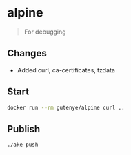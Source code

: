 # alpine

> For debugging

## Changes

- Added curl, ca-certificates, tzdata 

## Start

```sh
docker run --rm gutenye/alpine curl ..
```

## Publish

```sh
./ake push
```